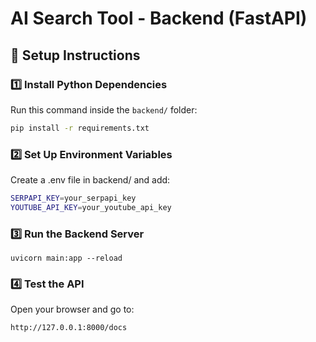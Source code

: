 # AI Search Tool - Backend (FastAPI)

## 🚀 Setup Instructions

### 1️⃣ Install Python Dependencies
Run this command inside the `backend/` folder:
```sh
pip install -r requirements.txt
```

### 2️⃣ Set Up Environment Variables
Create a .env file in backend/ and add:
```sh
SERPAPI_KEY=your_serpapi_key
YOUTUBE_API_KEY=your_youtube_api_key
```
### 3️⃣ Run the Backend Server
```
uvicorn main:app --reload
```
### 4️⃣ Test the API
Open your browser and go to:
```
http://127.0.0.1:8000/docs
```
